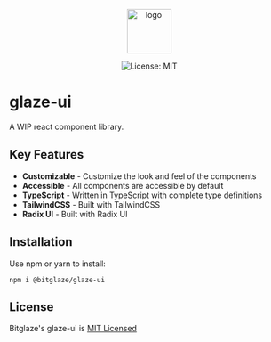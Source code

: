 <p align="center" width="100%"><img align="center" src="https://i.imgur.com/XMOfgLo.png" alt="logo" width="80">

</p>

<div align="center">

![License: MIT](https://img.shields.io/badge/License-MIT-success)

</div>

# glaze-ui

A WIP react component library.

## Key Features

- **Customizable** - Customize the look and feel of the components
- **Accessible** - All components are accessible by default
- **TypeScript** - Written in TypeScript with complete type definitions
- **TailwindCSS** - Built with TailwindCSS
- **Radix UI** - Built with Radix UI

## Installation

Use npm or yarn to install:

    npm i @bitglaze/glaze-ui


## License

Bitglaze's glaze-ui is [MIT Licensed](https://github.com/bitglaze/glaze-ui/blob/master/LICENSE)
